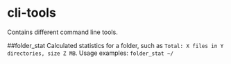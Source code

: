 # cli-tools
Contains different command line tools.

##folder_stat
Calculated statistics for a folder, such as `Total: X files in Y directories, size Z MB`. 
Usage examples: ```folder_stat ~/```
